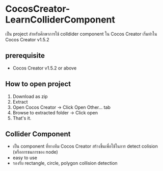 # CocosCreator-LearnColliderComponent
เป็น project สำหรับศึกษาการใช้ colldider component ใน Cocos Creator เริ่มทำใน Cocos Creator v1.5.2

## prerequisite
* Cocos Creator v1.5.2 or above

## How to open project
1. Download as zip
1. Extract
1. Open Cocos Creator -> Click Open Other... tab
1. Browse to extracted folder -> Click open
1. That's it.

## Collider Component
* เป็น component ที่ทางทีม Cocos Creator สร้างขึ้นเพื่อใช้ในการ detect colision (หรือการชนการของ node)
* easy to use
* รองรับ rectangle, circle, polygon collision detection
